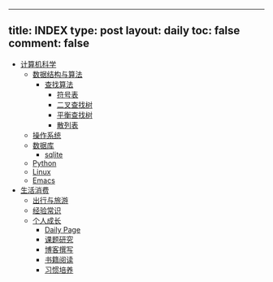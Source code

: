 ---
title: INDEX
type: post
layout: daily
toc: false
comment: false
------
- [计算机科学](/gknows/计算机科学)
  - [数据结构与算法](/gknows/数据结构与算法)
    - [查找算法](/gknows/查找算法)
      - [符号表](/gknows/符号表)
      - [二叉查找树](/gknows/二叉查找树)
      - [平衡查找树](/gknows/平衡查找树)
      - [散列表](/gknows/散列表)
  - [操作系统](/gknows/操作系统)
  - [数据库](/gknows/数据库)
    - [sqlite](/gknows/sqlite)
  - [Python](/gknows/python)
  - [Linux](/gknows/linux)
  - [Emacs](/gknows/emacs)
- [生活消费](/gknows/生活消费)
  - [出行与旅游](/gknows/出行与旅游)
  - [经验常识](/gknows/经验常识)
  - [个人成长](/gknows/个人成长)
    - [Daily Page](/gknows/daily-page)
    - [课题研究](/gknows/课题研究)
    - [博客撰写](/gknows/博客撰写)
    - [书籍阅读](/gknows/书籍阅读)
    - [习惯培养](/gknows/习惯培养)
